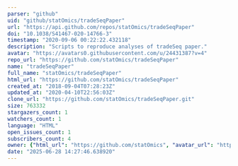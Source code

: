 ```yaml
---
parser: "github"
uid: "github/statOmics/tradeSeqPaper"
url: "https://api.github.com/repos/statOmics/tradeSeqPaper"
doi: "10.1038/S41467-020-14766-3"
timestamp: "2020-09-06 00:22:22.432118"
description: "Scripts to reproduce analyses of tradeSeq paper."
avatar: "https://avatars0.githubusercontent.com/u/24431387?v=4"
repo_url: "https://github.com/statOmics/tradeSeqPaper"
name: "tradeSeqPaper"
full_name: "statOmics/tradeSeqPaper"
html_url: "https://github.com/statOmics/tradeSeqPaper"
created_at: "2018-09-04T07:28:23Z"
updated_at: "2020-04-10T22:56:03Z"
clone_url: "https://github.com/statOmics/tradeSeqPaper.git"
size: 763332
stargazers_count: 1
watchers_count: 1
language: "HTML"
open_issues_count: 1
subscribers_count: 4
owner: {"html_url": "https://github.com/statOmics", "avatar_url": "https://avatars0.githubusercontent.com/u/24431387?v=4", "login": "statOmics", "type": "User"}
date: "2025-06-28 14:27:46.638920"
---
```

